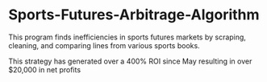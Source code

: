 # Sports-Futures-Arbitrage-Algorithm
This program finds inefficiencies in sports futures markets by scraping, cleaning, and comparing lines from various sports books.

This strategy has generated over a 400% ROI since May resulting in over $20,000 in net profits
